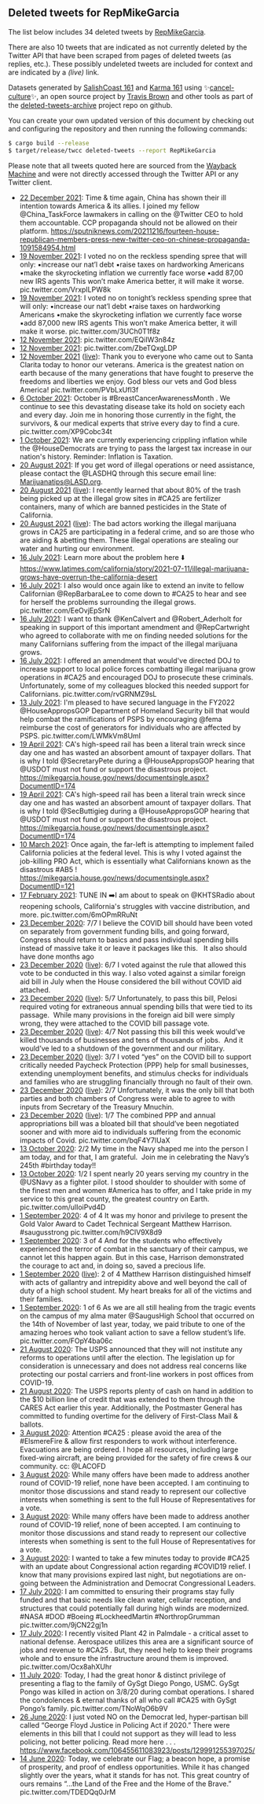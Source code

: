 ## Deleted tweets for RepMikeGarcia

The list below includes 34 deleted tweets by
[RepMikeGarcia](https://twitter.com/RepMikeGarcia).

There are also 10 tweets that are indicated as not currently
deleted by the Twitter API that have been scraped from pages of deleted tweets (as replies, etc.).
These possibly undeleted tweets are included for context and are indicated by a _(live)_ link.


Datasets generated by [SalishCoast 161](https://twitter.com/SalishCoastA) and [Karma 161](https://twitter.com/KarmaOneSixOne)
using ✨[cancel-culture](https://github.com/travisbrown/cancel-culture)✨, an open source project by [Travis Brown](https://twitter.com/travisbrown) 
and other tools as part of the [deleted-tweets-archive](https://github.com/salcoast/deleted-tweets-archive/) project repo on github.

You can create your own updated version of this document by checking out and configuring the
repository and then running the following commands:

```bash
$ cargo build --release
$ target/release/twcc deleted-tweets --report RepMikeGarcia
```

Please note that all tweets quoted here are sourced from the
[Wayback Machine](https://web.archive.org) and were not directly accessed through the Twitter API or
any Twitter client.

* [22 December 2021](https://web.archive.org/web/20211222151221/https://twitter.com/RepMikeGarcia/status/1473671421351972866): Time & time again, China has shown their ill intention towards America & its allies. I joined my fellow  @China_TaskForce  lawmakers in calling on the  @Twitter  CEO to hold them accountable. CCP propaganda should not be allowed on their platform. https://sputniknews.com/20211216/fourteen-house-republican-members-press-new-twitter-ceo-on-chinese-propaganda-1091584954.html
* [19 November 2021](https://web.archive.org/web/20211119164716/https://twitter.com/RepMikeGarcia/status/1461724467130994694): I voted no on the reckless spending spree that will only: ▪️increase our nat’l debt  ▪️raise taxes on hardworking Americans  ▪️make the skyrocketing inflation we currently face worse ▪️add 87,00 new IRS agents  This won’t make America better, it will make it worse. pic.twitter.com/VrxpILPW8k
* [19 November 2021](https://web.archive.org/web/20211119032506/https://twitter.com/RepMikeGarcia/status/1461535925272522757): I voted no on tonight’s reckless spending spree that will only: ▪️increase our nat’l debt  ▪️raise taxes on hardworking Americans  ▪️make the skyrocketing inflation we currently face worse ▪️add 87,000 new IRS agents   This won’t make America better, it will make it worse. pic.twitter.com/3UCh0T1f8z
* [12 November 2021](https://web.archive.org/web/20211112022655/https://twitter.com/RepMikeGarcia/status/1458984569168875531): pic.twitter.com/EQiIW3n84z
* [12 November 2021](https://web.archive.org/web/20211112022655/https://twitter.com/RepMikeGarcia/status/1458984569168875531): pic.twitter.com/ZbeTQxgLDP
* [12 November 2021](https://web.archive.org/web/20211112022655/https://twitter.com/RepMikeGarcia/status/1458984569168875531) ([live](https://twitter.com/RepMikeGarcia/status/1458984001348288513)): Thank you to everyone who came out to Santa Clarita today to honor our veterans. America is the greatest nation on earth because of the many generations that have fought to preserve the freedoms and liberties we enjoy. God bless our vets and God bless America! pic.twitter.com/PVbLxUfl3f
* [ 6 October 2021](https://web.archive.org/web/20211006151929/https://twitter.com/RepMikeGarcia/status/1445765703668158475): October is  #BreastCancerAwarenessMonth . We continue to see this devastating disease take its hold on society each and every day. Join me in honoring those currently in the fight, the survivors, & our medical experts that strive every day to find a cure. pic.twitter.com/XP9Cobc34t
* [ 1 October 2021](https://web.archive.org/web/20211001144644/https://twitter.com/RepMikeGarcia/status/1443950466379956246): We are currently experiencing crippling inflation while the  @HouseDemocrats  are trying to pass the largest tax increase in our nation's history.  Reminder: Inflation is Taxation.
* [20 August 2021](https://web.archive.org/web/20210821013054/https://twitter.com/RepMikeGarcia/status/1428801371088859138): If you get word of illegal operations or need assistance, please contact the  @LASDHQ  through this secure email line: Marijuanatips@LASD.org.
* [20 August 2021](https://web.archive.org/web/20210821013054/https://twitter.com/RepMikeGarcia/status/1428801371088859138) ([live](https://twitter.com/RepMikeGarcia/status/1428801368609918979)): I recently learned that about 80% of the trash being picked up at the illegal grow sites in  #CA25  are fertilizer containers, many of which are banned pesticides in the State of California.
* [20 August 2021](https://web.archive.org/web/20210821013054/https://twitter.com/RepMikeGarcia/status/1428801371088859138) ([live](https://twitter.com/RepMikeGarcia/status/1428801366546341892)): The bad actors working the illegal marijuana grows in CA25 are participating in a federal crime, and so are those who are aiding & abetting them. These illegal operations are stealing our water and hurting our environment.
* [16 July 2021](https://web.archive.org/web/20210716152500/https://twitter.com/RepMikeGarcia/status/1416055973509271563): Learn more about the problem here ⬇️ https://www.latimes.com/california/story/2021-07-11/illegal-marijuana-grows-have-overrun-the-california-desert
* [16 July 2021](https://web.archive.org/web/20210716152500/https://twitter.com/RepMikeGarcia/status/1416055973509271563): I also would once again like to extend an invite to fellow Californian  @RepBarbaraLee  to come down to  #CA25  to hear and see for herself the problems surrounding the illegal grows. pic.twitter.com/EeOvjEpSrN
* [16 July 2021](https://web.archive.org/web/20210716152500/https://twitter.com/RepMikeGarcia/status/1416055973509271563): I want to thank  @KenCalvert  and  @Robert_Aderholt  for speaking in support of this important amendment and  @RepCartwright  who agreed to collaborate with me on finding needed solutions for the many Californians suffering from the impact of the illegal marijuana grows.
* [16 July 2021](https://web.archive.org/web/20210716152500/https://twitter.com/RepMikeGarcia/status/1416055973509271563): I offered an amendment that would've directed DOJ to increase support to local police forces combatting illegal marijuana grow operations in  #CA25  and encouraged DOJ to prosecute these criminals. Unfortunately, some of my colleagues blocked this needed support for Californians. pic.twitter.com/rvGRNMZ9sL
* [13 July 2021](https://web.archive.org/web/20210713200731/https://twitter.com/RepMikeGarcia/status/1415040160572579840): I'm pleased to have secured language in the FY2022  @HouseAppropsGOP  Department of Homeland Security bill that would help combat the ramifications of PSPS by encouraging  @fema  reimburse the cost of generators for individuals who are affected by PSPS. pic.twitter.com/LWMkVm8UmI
* [19 April 2021](https://web.archive.org/web/20210419163957/https://twitter.com/RepMikeGarcia/status/1384184776211324929): CA's high-speed rail has been a literal train wreck since day one and has wasted an absorbent amount of taxpayer dollars. That is why I told  @SecretaryPete  during a  @HouseAppropsGOP  hearing that  @USDOT   must not fund or support the disastrous project. https://mikegarcia.house.gov/news/documentsingle.aspx?DocumentID=174
* [19 April 2021](https://web.archive.org/web/20210419163638/https://twitter.com/RepMikeGarcia/status/1384184121405054987): CA's high-speed rail has been a literal train wreck since day one and has wasted an absorbent amount of taxpayer dollars. That is why I told @SecButtigieg during a  @HouseAppropsGOP  hearing that  @USDOT  must not fund or support the disastrous project. https://mikegarcia.house.gov/news/documentsingle.aspx?DocumentID=174
* [10 March 2021](https://web.archive.org/web/20210310160158/https://twitter.com/RepMikeGarcia/status/1369679424434667524): Once again, the far-left is attempting to implement failed California policies at the federal level. This is why I voted against the job-killing PRO Act, which is essentially what Californians known as the disastrous  #AB5 ! https://mikegarcia.house.gov/news/documentsingle.aspx?DocumentID=121
* [17 February 2021](https://web.archive.org/web/20210217194159/https://twitter.com/RepMikeGarcia/status/1362125088057819137): TUNE IN ➡️I am about to speak on  @KHTSRadio  about reopening schools, California's struggles with vaccine distribution, and more. pic.twitter.com/6mOPmRRuNt
* [23 December 2020](https://web.archive.org/web/20201223181731/https://twitter.com/RepMikeGarcia/status/1341809512366239744): 7/7 I believe the COVID bill should have been voted on separately from government funding bills, and going forward, Congress should return to basics and pass individual spending bills instead of massive take it or leave it packages like this.   It also should have done months ago
* [23 December 2020](https://web.archive.org/web/20201223181731/https://twitter.com/RepMikeGarcia/status/1341809512366239744) ([live](https://twitter.com/RepMikeGarcia/status/1341809511561003008)): 6/7 I voted against the rule that allowed this vote to be conducted in this way. I also voted against a similar foreign aid bill in July when the House considered the bill without COVID aid attached.
* [23 December 2020](https://web.archive.org/web/20201223181731/https://twitter.com/RepMikeGarcia/status/1341809512366239744) ([live](https://twitter.com/RepMikeGarcia/status/1341809510713737216)): 5/7 Unfortunately, to pass this bill, Pelosi required voting for extraneous annual spending bills that were tied to its passage.  While many provisions in the foreign aid bill were simply wrong, they were attached to the COVID bill passage vote.
* [23 December 2020](https://web.archive.org/web/20201223181731/https://twitter.com/RepMikeGarcia/status/1341809512366239744) ([live](https://twitter.com/RepMikeGarcia/status/1341809509858066433)): 4/7 Not passing this bill this week would’ve killed thousands of businesses and tens of thousands of jobs.  And it would’ve led to a shutdown of the government and our military.
* [23 December 2020](https://web.archive.org/web/20201223181731/https://twitter.com/RepMikeGarcia/status/1341809512366239744) ([live](https://twitter.com/RepMikeGarcia/status/1341809508289454081)): 3/7 I voted “yes” on the COVID bill to support critically needed Paycheck Protection (PPP) help for small businesses, extending unemployment benefits, and stimulus checks for individuals and families who are struggling financially through no fault of their own.
* [23 December 2020](https://web.archive.org/web/20201223181731/https://twitter.com/RepMikeGarcia/status/1341809512366239744) ([live](https://twitter.com/RepMikeGarcia/status/1341809507203121152)): 2/7 Unfortunately, it was the only bill that both parties and both chambers of Congress were able to agree to with inputs from Secretary of the Treasury Mnuchin.
* [23 December 2020](https://web.archive.org/web/20201223181731/https://twitter.com/RepMikeGarcia/status/1341809512366239744) ([live](https://twitter.com/RepMikeGarcia/status/1341809505651212288)): 1/7 The combined PPP and annual appropriations bill was a bloated bill that should’ve been negotiated sooner and with more aid to individuals suffering from the economic impacts of Covid. pic.twitter.com/bqF4Y7lUaX
* [13 October 2020](https://web.archive.org/web/20201013201516/https://twitter.com/RepMikeGarcia/status/1316110213859008513): 2/2 My time in the Navy shaped me into the person I am today, and for that, I am grateful.  Join me in celebrating the Navy’s 245th  #birthday  today!!
* [13 October 2020](https://web.archive.org/web/20201013201516/https://twitter.com/RepMikeGarcia/status/1316110213859008513): 1/2 I spent nearly 20 years serving my country in the  @USNavy  as a fighter pilot. I stood shoulder to shoulder with some of the finest men and women  #America  has to offer, and I take pride in my service to this great county, the greatest country on Earth. pic.twitter.com/ulIoiPvd4D
* [ 1 September 2020](https://web.archive.org/web/20200901013715/https://twitter.com/RepMikeGarcia/status/1300608465283375104): 4 of 4 It was my honor and privilege to present the Gold Valor Award to Cadet Technical Sergeant Matthew Harrison.  #saugusstrong  pic.twitter.com/h9ClV9X8d9
* [ 1 September 2020](https://web.archive.org/web/20200901013715/https://twitter.com/RepMikeGarcia/status/1300608465283375104): 3 of 4 And for the students who effectively experienced the terror of combat in the sanctuary of their campus, we cannot let this happen again. But in this case, Harrison demonstrated the courage to act and, in doing so, saved a precious life.
* [ 1 September 2020](https://web.archive.org/web/20200901013715/https://twitter.com/RepMikeGarcia/status/1300608465283375104) ([live](https://twitter.com/RepMikeGarcia/status/1300608468584296448)): 2 of 4 Matthew Harrison distinguished himself with acts of gallantry and intrepidity above and well beyond the call of duty of a high school student. My heart breaks for all of the victims and their families.
* [ 1 September 2020](https://web.archive.org/web/20200901013715/https://twitter.com/RepMikeGarcia/status/1300608465283375104): 1 of 6 As we are all still healing from the tragic events on the campus of my alma mater  @SaugusHigh  School that occurred on the 14th of November of last year, today, we paid tribute to one of the amazing heroes who took valiant action to save a fellow student’s life. pic.twitter.com/FOpY4ba06c
* [21 August 2020](https://web.archive.org/web/20200821183238/https://twitter.com/RepMikeGarcia/status/1296877435171090433): The USPS announced that they will not institute any reforms to operations until after the election. The legislation up for consideration is unnecessary and does not address real concerns like protecting our postal carriers and front-line workers in post offices from COVID-19.
* [21 August 2020](https://web.archive.org/web/20200821183238/https://twitter.com/RepMikeGarcia/status/1296877435171090433): The USPS reports plenty of cash on hand in addition to the $10 billion line of credit that was extended to them through the CARES Act earlier this year. Additionally, the Postmaster General has committed to funding overtime for the delivery of First-Class Mail & ballots.
* [ 3 August 2020](https://web.archive.org/web/20200803220931/https://twitter.com/RepMikeGarcia/status/1290408901842796544): Attention  #CA25 : please avoid the area of the  #ElsmereFire  & allow first responders to work without interference. Evacuations are being ordered. I hope all resources, including large fixed-wing aircraft, are being provided for the safety of fire crews & our community. cc:  @LACOFD
* [ 3 August 2020](https://web.archive.org/web/20200803001310/https://twitter.com/RepMikeGarcia/status/1290078105680265216): While many offers have been made to address another round of COVID-19 relief, none have been accepted. I am continuing to monitor those discussions and stand ready to represent our collective interests when something is sent to the full House of Representatives for a vote.
* [ 3 August 2020](https://web.archive.org/web/20200803000307/https://twitter.com/RepMikeGarcia/status/1290075536383832067): While many offers have been made to address another round of COVID-19 relief, none of been accepted. I am continuing to monitor those discussions and stand ready to represent our collective interests when something is sent to the full House of Representatives for a vote.
* [ 3 August 2020](https://web.archive.org/web/20200803000307/https://twitter.com/RepMikeGarcia/status/1290075536383832067): I wanted to take a few minutes today to provide  #CA25  with an update about Congressional action regarding  #COVID19  relief. I know that many provisions expired last night, but negotiations are on-going between the Administration and Democrat Congressional Leaders.
* [17 July 2020](https://web.archive.org/web/20200717031330/https://twitter.com/RepMikeGarcia/status/1283950983421333506): I am committed to ensuring their programs stay fully funded and that basic needs like clean water, cellular reception, and structures that could potentially fall during high winds are modernized.  #NASA   #DOD   #Boeing   #LockheedMartin   #NorthropGrumman  pic.twitter.com/9jCN22gj1n
* [17 July 2020](https://web.archive.org/web/20200717031330/https://twitter.com/RepMikeGarcia/status/1283950983421333506): I recently visited Plant 42 in Palmdale - a critical asset to national defense. Aerospace utilizes this area are a significant source of jobs and revenue to  #CA25 . But, they need help to keep their programs whole and to ensure the infrastructure around them is improved. pic.twitter.com/Ocx8ahXUhr
* [11 July 2020](https://web.archive.org/web/20200711202623/https://twitter.com/RepMikeGarcia/status/1282048391405543425): Today, I had the great honor & distinct privilege of presenting a flag to the family of GySgt Diego Pongo, USMC. GySgt Pongo was killed in action on 3/8/20 during combat operations. I shared the condolences & eternal thanks of all who call  #CA25  with GySgt Pongo’s family. pic.twitter.com/TNoWqO6b9V
* [26 June 2020](https://web.archive.org/web/20200626004955/https://twitter.com/RepMikeGarcia/status/1276315372992552960): I just voted NO on the Democrat led, hyper-partisan bill called “George Floyd Justice in Policing Act if 2020.” There were elements in this bill that I could not support as they will lead to less policing, not better policing. Read more here . . .   https://www.facebook.com/106455611083923/posts/129991255397025/
* [14 June 2020](https://web.archive.org/web/20200614221550/https://twitter.com/RepMikeGarcia/status/1272291056801939457): Today, we celebrate our Flag; a beacon hope, a promise of prosperity, and proof of endless opportunities. While it has changed slightly over the years, what it stands for has not. This great country of ours remains “...the Land of the Free and the Home of the Brave.” pic.twitter.com/TDEDQq0JrM
